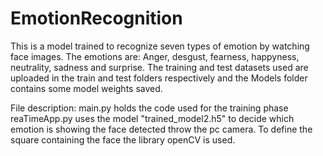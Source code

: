 # EmotionRecognition
This is a model trained to recognize seven types of emotion by watching face images. 
The emotions are: Anger, desgust, fearness, happyness, neutrality, sadness and surprise.
The training and test datasets used are uploaded in the train and test folders respectively and the Models folder contains some model weights saved. 

File description:
main.py holds the code used for the training phase 
reaTimeApp.py uses the model "trained_model2.h5" to decide which emotion is showing the face detected throw the pc camera. To define the square containing the face the library openCV is used.
